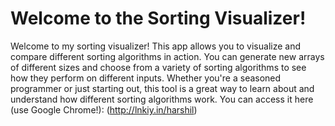 # Welcome to the Sorting Visualizer!

Welcome to my sorting visualizer! This app allows you to visualize and compare different sorting algorithms in action. You can generate new arrays of different sizes and choose from a variety of sorting algorithms to see how they perform on different inputs. Whether you're a seasoned programmer or just starting out, this tool is a great way to learn about and understand how different sorting algorithms work. You can access it here (use Google Chrome!): (http://lnkiy.in/harshil)

